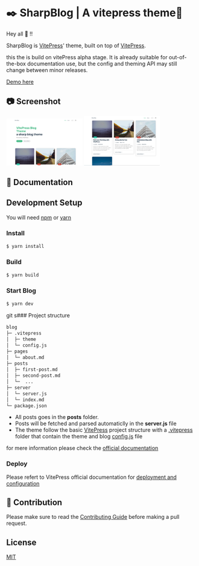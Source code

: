# ✒️ SharpBlog | A vitepress theme🌟

Hey all 👋 !!

SharpBlog is [VitePress](https://vitepress.vuejs.org/)' theme, built on top of [VitePress](https://github.com/vuejs/vitepress).

this the is build on vitePress alpha stage. It is already suitable for out-of-the-box documentation use, but the config and theming API may still change between minor releases.

[Demo here]()

## 📷 Screenshot
   <img title="blog" src="https://github.com/ahdbk/vitepress-blog-sharp/blob/main/screenshots/01.png" width="40%"/>
   <img title="blog" src="https://github.com/ahdbk/vitepress-blog-sharp/blob/main/screenshots/02.png" width="40%"/>

## 📔 Documentation
## Development Setup

You will need [npm](https://nodejs.org/) or [yarn](https://yarnpkg.com/cli/install)

### Install

```sh
$ yarn install
```
### Build

```sh
$ yarn build
```
### Start Blog

```sh
$ yarn dev
```
git s### Project structure
```
blog
├─ .vitepress
│  ├─ theme
│  └─ config.js
├─ pages
│  └─ about.md
├─ posts
│  ├─ first-post.md
│  ├─ second-post.md
│  └─  ...
├─ server
│  └─ server.js
│  └─ index.md
└─ package.json
```

- All posts goes in the **posts** folder.
- Posts will be fetched and parsed automaticlly in the **server.js** file
- The theme follow the basic [VitePress](https://vitepress.vuejs.org/) project structure with a [.vitepress](https://github.com/ahdbk/vitepress-blog-sharp/tree/main/.vitepress) folder that contain the theme and blog [config.js](https://github.com/ahdbk/vitepress-blog-sharp/blob/main/.vitepress/config.js) file

for mere information please check the [official documentation](https://vitepress.vuejs.org/)

### Deploy

Please refert to VitePress official documentation for [deployment and configuration](https://vitepress.vuejs.org/guide/deploying)

## 🙌 Contribution

Please make sure to read the [Contributing Guide](https://github.com/ahdbk/vitepress-blog-sharp/blob/main/contributing.md) before making a pull request.


## License
[MIT](https://github.com/vitepress-blog-sharp/blob/main/LICENSE)
